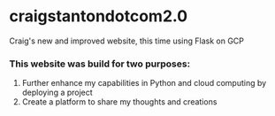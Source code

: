 # craigstantondotcom2.0
Craig's new and improved website, this time using Flask on GCP

### This website was build for two purposes:

1. Further enhance my capabilities in Python and cloud computing by deploying a project
2. Create a platform to share my thoughts and creations
